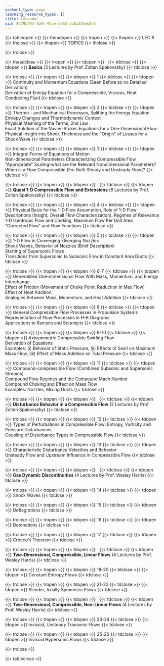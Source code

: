 ```yaml
---
content_type: page
learning_resource_types: []
title: Calendar
uid: 8d79b794-4b9f-9fbe-d653-dc8a225eb2e3
---
```


{{< tableopen >}}
{{< theadopen >}}
{{< tropen >}}
{{< thopen >}}
LEC #
{{< thclose >}}
{{< thopen >}}
TOPICS
{{< thclose >}}

{{< trclose >}}

{{< theadclose >}}
{{< tropen >}}
{{< tdopen >}}
 
{{< tdclose >}}
{{< tdopen >}}
**Basics** (3 Lectures by Prof. Zoltan Spakovszky)
{{< tdclose >}}

{{< trclose >}}
{{< tropen >}}
{{< tdopen >}}
1
{{< tdclose >}}
{{< tdopen >}}
Continuity and Momentum Equations (Seen Before so no Detailed Derivation)  
Derivation of Energy Equation for a Compressible, Viscous, Heat Conducting Fluid
{{< tdclose >}}

{{< trclose >}}
{{< tropen >}}
{{< tdopen >}}
2
{{< tdclose >}}
{{< tdopen >}}
Thermo - and Mechanical Processes, Splitting the Energy Equation  
Entropy Changes and Thermodynamic Context  
Physical Meaning of the Terms, 2nd Law  
Exact Solution of the Navier-Stokes Equations for a One-Dimensional Flow  
Physical Insight into Shock Thickness and the "Origin" of Losses for a Shock Wave
{{< tdclose >}}

{{< trclose >}}
{{< tropen >}}
{{< tdopen >}}
3
{{< tdclose >}}
{{< tdopen >}}
Integral Forms of Equations of Motion  
Non-dimensional Parameters Characterizing Compressible Flow  
"Appropriate" Scaling-what are the Relevant Nondimensional Parameters?  
When is a Flow Compressible \[For Both Steady and Unsteady Flow\]?
{{< tdclose >}}

{{< trclose >}}
{{< tropen >}}
{{< tdopen >}}
 
{{< tdclose >}}
{{< tdopen >}}
**Quasi 1-D Compressible Flow and Extensions** (8 Lectures by Prof. Zoltan Spakovszky)
{{< tdclose >}}

{{< trclose >}}
{{< tropen >}}
{{< tdopen >}}
4
{{< tdclose >}}
{{< tdopen >}}
Physical Basis for the 1-D Flow Assumption, Role of 1-D Flow Descriptions (Insight, Overall Flow Characterization), Regimes of Relevance  
1-D Isentropic Flow and Choking, Maximum Flow Per Unit Area  
"Corrected Flow" and Flow Functions
{{< tdclose >}}

{{< trclose >}}
{{< tropen >}}
{{< tdopen >}}
5
{{< tdclose >}}
{{< tdopen >}}
1-D Flow in Converging-diverging Nozzles  
Shock Waves, Behavior of Nozzles (Brief Description)  
Starting of Supersonic Flows  
Transitions from Supersonic to Subsonic Flow in Constant Area Ducts
{{< tdclose >}}

{{< trclose >}}
{{< tropen >}}
{{< tdopen >}}
6-7
{{< tdclose >}}
{{< tdopen >}}
Generalized One-dimensional Flow With Mass, Momentum, and Energy Interchange  
Effect of Friction (Movement of Choke Point, Reduction in Max Flow)  
Effect of Heat Addition  
Analogies Between Mass, Momentum, and Heat Addition
{{< tdclose >}}

{{< trclose >}}
{{< tropen >}}
{{< tdopen >}}
8
{{< tdclose >}}
{{< tdopen >}}
General Compressible Flow Processes in Propulsion Systems  
Representation of Flow Processes in H-K Diagrams  
Applications to Ramjets and Scramjets
{{< tdclose >}}

{{< trclose >}}
{{< tropen >}}
{{< tdopen >}}
9-10
{{< tdclose >}}
{{< tdopen >}}
Axisymmetric Compressible Swirling Flow  
Derivation of Equations  
Examples: (i) Behavior of Static Pressure, (ii) Effects of Swirl on Maximum Mass Flow, (iii) Effect of Mass Addition on Total Pressure
{{< tdclose >}}

{{< trclose >}}
{{< tropen >}}
{{< tdopen >}}
11
{{< tdclose >}}
{{< tdopen >}}
Compound-compressible Flow (Combined Subsonic and Supersonic Streams)  
Compound Flow Regimes and the Compound Mach Number  
Compound Choking and Effect on Mass Flow  
Examples: Nozzles, Mixing Ducts
{{< tdclose >}}

{{< trclose >}}
{{< tropen >}}
{{< tdopen >}}
 
{{< tdclose >}}
{{< tdopen >}}
**Disturbance Behavior in a Compressible Flow** (2 Lectures by Prof. Zoltan Spakovszky)
{{< tdclose >}}

{{< trclose >}}
{{< tropen >}}
{{< tdopen >}}
12
{{< tdclose >}}
{{< tdopen >}}
Types of Perturbations in Compressible Flow: Entropy, Vorticity and Pressure Disturbances  
Coupling of Disturbance Types in Compressible Flow
{{< tdclose >}}

{{< trclose >}}
{{< tropen >}}
{{< tdopen >}}
13
{{< tdclose >}}
{{< tdopen >}}
Characteristic Disturbance Velocities and Behavior  
Unsteady Flow and Upstream Influence in Compressible Flow
{{< tdclose >}}

{{< trclose >}}
{{< tropen >}}
{{< tdopen >}}
 
{{< tdclose >}}
{{< tdopen >}}
**Gas Dynamic Discontinuities** (4 Lectures by Prof. Wesley Harris)
{{< tdclose >}}

{{< trclose >}}
{{< tropen >}}
{{< tdopen >}}
14
{{< tdclose >}}
{{< tdopen >}}
Shock Waves
{{< tdclose >}}

{{< trclose >}}
{{< tropen >}}
{{< tdopen >}}
15
{{< tdclose >}}
{{< tdopen >}}
Deflagrations
{{< tdclose >}}

{{< trclose >}}
{{< tropen >}}
{{< tdopen >}}
16
{{< tdclose >}}
{{< tdopen >}}
Detonations
{{< tdclose >}}

{{< trclose >}}
{{< tropen >}}
{{< tdopen >}}
17
{{< tdclose >}}
{{< tdopen >}}
Crocco's Theorem
{{< tdclose >}}

{{< trclose >}}
{{< tropen >}}
{{< tdopen >}}
 
{{< tdclose >}}
{{< tdopen >}}
**Two-Dimensional, Compressible, Linear Flows** (4 Lectures by Prof. Wesley Harris)
{{< tdclose >}}

{{< trclose >}}
{{< tropen >}}
{{< tdopen >}}
18-20
{{< tdclose >}}
{{< tdopen >}}
Constant Entropy Flows
{{< tdclose >}}

{{< trclose >}}
{{< tropen >}}
{{< tdopen >}}
21-22
{{< tdclose >}}
{{< tdopen >}}
Slender, Axially Symmetric Flows
{{< tdclose >}}

{{< trclose >}}
{{< tropen >}}
{{< tdopen >}}
 
{{< tdclose >}}
{{< tdopen >}}
**Two-Dimensional, Compressible, Non-Linear Flows** (4 Lectures by Prof. Wesley Harris)
{{< tdclose >}}

{{< trclose >}}
{{< tropen >}}
{{< tdopen >}}
23-24
{{< tdclose >}}
{{< tdopen >}}
Inviscid, Unsteady Transonic Flows
{{< tdclose >}}

{{< trclose >}}
{{< tropen >}}
{{< tdopen >}}
25-26
{{< tdclose >}}
{{< tdopen >}}
Inviscid Hypersonic Flows
{{< tdclose >}}

{{< trclose >}}

{{< tableclose >}}